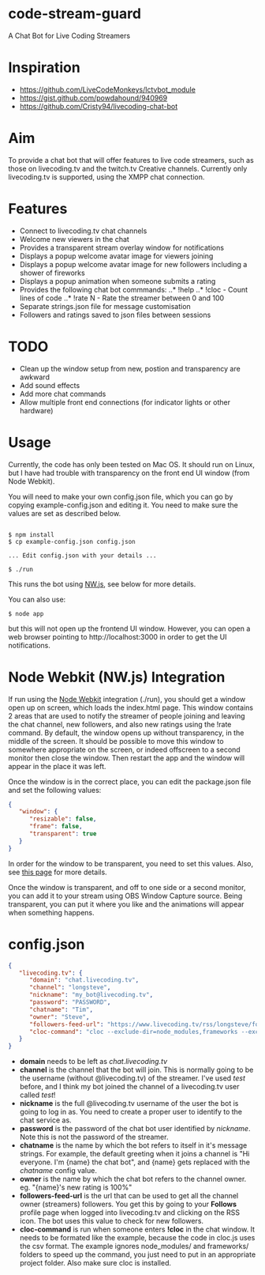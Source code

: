 # code-stream-guard

A Chat Bot for Live Coding Streamers

# Inspiration

- https://github.com/LiveCodeMonkeys/lctvbot_module
- https://gist.github.com/powdahound/940969
- https://github.com/Cristy94/livecoding-chat-bot

# Aim

To provide a chat bot that will offer features to live code streamers, such
as those on livecoding.tv and the twitch.tv Creative channels.  Currently only
livecoding.tv is supported, using the XMPP chat connection.

# Features

* Connect to livecoding.tv chat channels
* Welcome new viewers in the chat
* Provides a transparent stream overlay window for notifications
* Displays a popup welcome avatar image for viewers joining
* Displays a popup welcome avatar image for new followers including a shower of fireworks
* Displays a popup animation when someone submits a rating
* Provides the following chat bot commmands:
..* !help
..* !cloc - Count lines of code
..* !rate N - Rate the streamer between 0 and 100
* Separate strings.json file for message customisation
* Followers and ratings saved to json files between sessions

# TODO

* Clean up the window setup from new, postion and transparency are awkward
* Add sound effects
* Add more chat commands
* Allow multiple front end connections (for indicator lights or other hardware)

# Usage

Currently, the code has only been tested on Mac OS.  It should run on Linux, but
I have had trouble with transparency on the front end UI window (from Node Webkit).

You will need to make your own config.json file, which you can go by copying
example-config.json and editing it.  You need to make sure the values are set
as described below.

```

$ npm install
$ cp example-config.json config.json

... Edit config.json with your details ...

$ ./run
```

This runs the bot using [NW.js](https://nwjs.io/ "NW.js Homepage"), see below for more details.

You can also use:

```
$ node app
```
but this will not open up the frontend UI window.  However, you can open a web browser pointing
to http://localhost:3000 in order to get the UI notifications.

# Node Webkit (NW.js) Integration

If run using the [Node Webkit](https://nwjs.io/ "NW.js Homepage") integration (./run), you should
get a window open up on screen, which loads the index.html page.  This window contains 2 areas
that are used to notify the streamer of people joining and leaving the chat channel, new
followers, and also new ratings using the !rate command.  By default, the window opens up without
transparency, in the middle of the screen.  It should be possible to move this window to somewhere
appropriate on the screen, or indeed offscreen to a second monitor then close the window.  Then
restart the app and the window will appear in the place it was left.

Once the window is in the correct place, you can edit the package.json file and set the
following values:

``` json
{
   "window": {
      "resizable": false,
      "frame": false,
      "transparent": true
   }
}
```

In order for the window to be transparent, you need to set this values.  Also, see
[this page](https://github.com/nwjs/nw.js/wiki/Transparency) for more details.

Once the window is transparent, and off to one side or a second monitor, you can
add it to your stream using OBS Window Capture source.  Being transparent, you
can put it where you like and the animations will appear when something happens.

# config.json

``` json
{
   "livecoding.tv": {
      "domain": "chat.livecoding.tv",
      "channel": "longsteve",
      "nickname": "my_bot@livecoding.tv",
      "password": "PASSWORD",
      "chatname": "Tim",
      "owner": "Steve",
      "followers-feed-url": "https://www.livecoding.tv/rss/longsteve/followers/?key=FEEDKEY",
      "cloc-command": "cloc --exclude-dir=node_modules,frameworks --exclude-lang=CMake --progress-rate=0 --csv --quiet /Users/USERNAME/Projects/PROJECT"
   }
}
```
* **domain** needs to be left as *chat.livecoding.tv*
* **channel** is the channel that the bot will join. This is normally going to be the username (without @livecoding.tv) of the streamer. I've used *test* before, and I think my bot joined the channel of a livecoding.tv user called *test*!
* **nickname** is the full @livecoding.tv username of the user the bot is going to log in as.  You need to create a proper user to identify to the chat service as.
* **password** is the password of the chat bot user identified by *nickname*.  Note this is not the password of the streamer.
* **chatname** is the name by which the bot refers to itself in it's message strings. For example, the default greeting when it joins a channel is "Hi everyone. I'm {name} the chat bot", and {name} gets replaced with the *chatname* config value.
* **owner** is the name by which the chat bot refers to the channel owner.  eg. "{name}'s new rating is 100%"
* **followers-feed-url** is the url that can be used to get all the channel owner (streamers) followers. You get this by going to your **Follows** profile page when logged into livecoding.tv and clicking on the RSS icon.  The bot uses this value to check for new followers.
* **cloc-command** is run when someone enters **!cloc** in the chat window.  It needs to be formated like the example, because the code in cloc.js uses the csv format.    The example ignores node_modules/ and frameworks/ folders to speed up the command, you just need to put in an appropriate project folder.  Also make sure cloc is installed.
